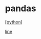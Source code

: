 # pandas

[[python]]


[line](https://note.nkmk.me/en/python-pandas-dataframe-rename/)

[//begin]: # "Autogenerated link references for markdown compatibility"
[python]: ../python.md "Python"
[//end]: # "Autogenerated link references"